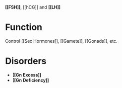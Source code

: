 **[[FSH]]**, [[hCG]] and **[[LH]]**

# Function
Control [[Sex Hormones]], [[Gamete]], [[Gonads]], etc.

# Disorders
- **[[Gn Excess]]**
- **[[Gn Deficiency]]**